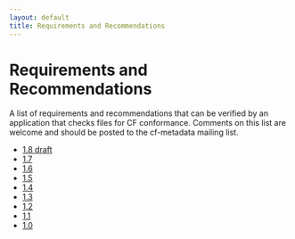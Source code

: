 ```yaml
---
layout: default
title: Requirements and Recommendations
---
```


# Requirements and Recommendations

A list of requirements and recommendations that can be verified by an application that checks files for CF conformance. Comments on this list are welcome and should be posted to the cf-metadata mailing list.

* <a href="http://cfconventions.org/cf-conventions/conformance.html">1.8 draft</a>
* <a href="Data/cf-documents/requirements-recommendations/requirements-recommendations-1.7.html">1.7</a>
* <a href="Data/cf-documents/requirements-recommendations/requirements-recommendations-1.6.html">1.6</a>
* <a href="Data/cf-documents/requirements-recommendations/requirements-recommendations-1.5.html">1.5</a>
* <a href="Data/cf-documents/requirements-recommendations/requirements-recommendations-1.4.html">1.4</a>
* <a href="Data/cf-documents/requirements-recommendations/requirements-recommendations-1.3.html">1.3</a>
* <a href="Data/cf-documents/requirements-recommendations/requirements-recommendations-1.2.html">1.2</a>
* <a href="Data/cf-documents/requirements-recommendations/requirements-recommendations-1.1.html">1.1</a>
* <a href="Data/cf-documents/requirements-recommendations/requirements-recommendations-1.0.html">1.0</a>

